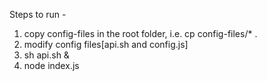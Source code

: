 Steps to run -

1. copy config-files in the root folder, i.e. cp config-files/* .
2. modify config files[api.sh and config.js]
3. sh api.sh &
4. node index.js